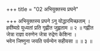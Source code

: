 +++
title = "02 अभियुक्तस्य प्रघने"

+++
अभियुक्तस्य प्रघने ऽनु योद्धारमिच्छताम् ।  
हवींष्यग्रे युध्यतां प्रति गृह्णीत जुह्वताम ॥ २ ॥ गह्णीत  
जेत्रा राज्ञा वरुणेन जेत्रा रुद्रेण केशिना ।  
भवेन जिष्णुना जयति पर्यन्येन सहीयसा ॥ ॥ ३ ॥